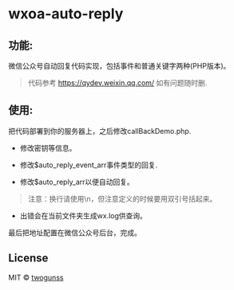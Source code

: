 # wxoa-auto-reply

## 功能:
微信公众号自动回复代码实现，包括事件和普通关键字两种(PHP版本)。

> 代码参考 https://qydev.weixin.qq.com/ 如有问题随时删.

## 使用:
把代码部署到你的服务器上，之后修改callBackDemo.php.

* 修改密钥等信息。

* 修改$auto_reply_event_arr事件类型的回复.

* 修改$auto_reply_arr以便自动回复。

> 注意：换行请使用\n，但注意定义的时候要用双引号括起来。

* 出错会在当前文件夹生成wx.log供查询。

最后把地址配置在微信公众号后台，完成。

## License

MIT © [twogunss](mailto:stef-silence@qq.com)
